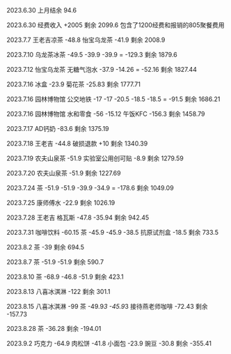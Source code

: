 2023.6.30 上月结余 94.6

2023.6.30 经费收入 +2005 剩余 2099.6 包含了1200经费和报销的805聚餐费用

2023.7.7 王老吉凉茶 -48.8 怡宝乌龙茶 -41.9 剩余 2008.9

2023.7.10 乌龙茶冰茶 -49.5 -39.9 -39.9 = -129.3 剩余 1879.6

2023.7.12 怡宝乌龙茶 无糖气泡水 -37.9 -14.26 = -52.16 剩余 1827.44

2023.7.16 冰盒 -23.9 菊花茶 -25.83 剩余 1777.71

2023.7.16 园林博物馆 公交地铁 -17 -17 -20.5 -18.5 -18.5 = -91.5 剩余 1686.21

2023.7.16 园林博物馆 水和零食 -56 -15.12 午饭KFC -156.3 剩余 1458.79

2023.7.17 AD钙奶 -83.6 剩余 1375.19

2023.7.18 王老吉 -44.8 破损退款 +10 剩余 1340.39

2023.7.19 农夫山泉茶 -51.9 实验室公用创可贴 -8.9 剩余 1279.59

2023.7.20 农夫山泉茶 -51.9 剩余 1227.69

2023.7.24 茶 -51.9 -51.9 -39.9 -34.9 = -178.6 剩余 1049.09

2023.7.25 康师傅水 -22.9 剩余 1026.19

2023.7.28 王老吉 格瓦斯 -47.8 -35.94 剩余 942.45

2023.7.31 咖啡饮料 -60.15 茶 -45.9 -45.9 -38.5 抗原试剂盒 -18.5 剩余 733.5

2023.8.2 茶 -39 剩余 694.5

2023.8.7 茶 -51.9 -51.9 剩余 590.7

2023.8.10 茶 -68.9 -46.8 -51.9 剩余 423.1

2023.8.13 八喜冰淇淋 -122 剩余 301.1

2023.8.15 八喜冰淇淋 -99 茶 -49.9*3 -45.9*3 接待燕老师咖啡 -72.43 剩余 -157.73

2023.8.28 茶 -36.28 剩余 -194.01

2023.9.2 巧克力 -64.9 肉松饼 -41.8 小面包 -23.9 豌豆 -30.8 剩余 -355.41